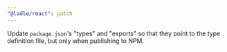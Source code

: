 ```yaml
---
"@ladle/react": patch
---
```


Update `package.json`'s "types" and "exports" so that they point to the type definition file, but only when publishing to NPM.
